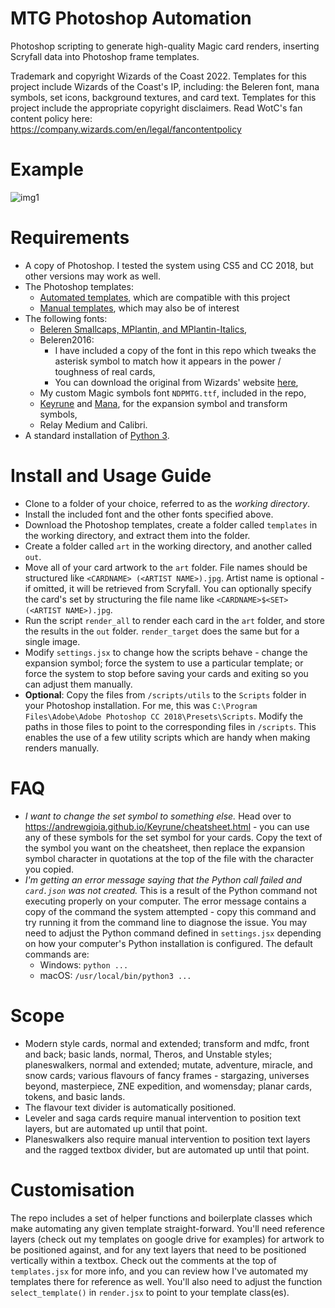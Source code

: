 # MTG Photoshop Automation
Photoshop scripting to generate high-quality Magic card renders, inserting Scryfall data into Photoshop frame templates.

Trademark and copyright Wizards of the Coast 2022. Templates for this project include Wizards of the Coast's IP, including: the Beleren font, mana symbols, set icons, background textures, and card text. Templates for this project include the appropriate copyright disclaimers. Read WotC's fan content policy here: https://company.wizards.com/en/legal/fancontentpolicy
# Example
![img1](https://i.imgur.com/4TTvpND.png)

# Requirements
  * A copy of Photoshop. I tested the system using CS5 and CC 2018, but other versions may work as well.
  * The Photoshop templates:
    * [Automated templates](https://drive.google.com/drive/folders/1_8szsVZ6-0Uoxr0XzLcYM6Zjcx89wqYR?usp=sharing), which are compatible with this project
    * [Manual templates](https://drive.google.com/drive/folders/1wAH-JKPHa5cPcMcEiyE9q46WH6PEaXnj?usp=sharing), which may also be of interest
  * The following fonts:
    * [Beleren Smallcaps, MPlantin, and MPlantin-Italics](https://github.com/magarena/magarena/tree/master/resources/cardbuilder/fonts),
    * Beleren2016:
      * I have included a copy of the font in this repo which tweaks the asterisk symbol to match how it appears in the power / toughness of real cards,
      * You can download the original from Wizards' website [here](https://magic.wizards.com/sites/all/themes/wiz_mtg/fonts/Beleren/Beleren2016-Bold.ttf),
    * My custom Magic symbols font `NDPMTG.ttf`, included in the repo,
    * [Keyrune](https://keyrune.andrewgioia.com/) and [Mana](https://mana.andrewgioia.com/), for the expansion symbol and transform symbols,
    * Relay Medium and Calibri.
  * A standard installation of [Python 3](https://www.python.org/downloads/).

# Install and Usage Guide
* Clone to a folder of your choice, referred to as the *working directory*.
* Install the included font and the other fonts specified above.
* Download the Photoshop templates, create a folder called `templates` in the working directory, and extract them into the folder.
* Create a folder called `art` in the working directory, and another called `out`.
* Move all of your card artwork to the `art` folder. File names should be structured like `<CARDNAME> (<ARTIST NAME>).jpg`. Artist name is optional - if omitted, it will be retrieved from Scryfall. You can optionally specify the card's set by structuring the file name like `<CARDNAME>$<SET> (<ARTIST NAME>).jpg`.
* Run the script `render_all` to render each card in the `art` folder, and store the results in the `out` folder. `render_target` does the same but for a single image.
* Modify `settings.jsx` to change how the scripts behave - change the expansion symbol; force the system to use a particular template; or force the system to stop before saving your cards and exiting so you can adjust them manually.
* **Optional**: Copy the files from `/scripts/utils` to the `Scripts` folder in your Photoshop installation. For me, this was `C:\Program Files\Adobe\Adobe Photoshop CC 2018\Presets\Scripts`. Modify the paths in those files to point to the corresponding files in `/scripts`. This enables the use of a few utility scripts which are handy when making renders manually.

# FAQ
* *I want to change the set symbol to something else.* Head over to https://andrewgioia.github.io/Keyrune/cheatsheet.html - you can use any of these symbols for the set symbol for your cards. Copy the text of the symbol you want on the cheatsheet, then replace the expansion symbol character in quotations at the top of the file with the character you copied.
* *I'm getting an error message saying that the Python call failed and `card.json` was not created.* This is a result of the Python command not executing properly on your computer. The error message contains a copy of the command the system attempted - copy this command and try running it from the command line to diagnose the issue. You may need to adjust the Python command defined in `settings.jsx` depending on how your computer's Python installation is configured. The default commands are:
    * Windows: `python ...`
    * macOS: `/usr/local/bin/python3 ...`

# Scope
* Modern style cards, normal and extended; transform and mdfc, front and back; basic lands, normal, Theros, and Unstable styles; planeswalkers, normal and extended; mutate, adventure, miracle, and snow cards; various flavours of fancy frames - stargazing, universes beyond, masterpiece, ZNE expedition, and womensday; planar cards, tokens, and basic lands.
* The flavour text divider is automatically positioned.
* Leveler and saga cards require manual intervention to position text layers, but are automated up until that point.
* Planeswalkers also require manual intervention to position text layers and the ragged textbox divider, but are automated up until that point.

# Customisation
The repo includes a set of helper functions and boilerplate classes which make automating any given template straight-forward. You'll need reference layers (check out my templates on google drive for examples) for artwork to be positioned against, and for any text layers that need to be positioned vertically within a textbox. Check out the comments at the top of `templates.jsx` for more info, and you can review how I've automated my templates there for reference as well. You'll also need to adjust the function `select_template()` in `render.jsx` to point to your template class(es).

